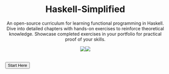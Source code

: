 <head>
    <base href="https://ibnaleem.github.io/Haskell-Simplified/" />
    <title>Learn Haskell</title>
</head>

<div id="title" align="center">
    <h1>Haskell-Simplified</h1>
    <p>An open-source curriculum for learning functional programming in Haskell. Dive into detailed chapters with hands-on exercises to reinforce theoretical knowledge. Showcase completed exercises in your portfolio for practical proof of your skills.</p>
    <a href="https://github.com/ibnaleem/Haskell-Simplified/blob/main/LICENSE"><img src="https://img.shields.io/github/license/ibnaleem/Haskell-Simplified?style=for-the-badge"></a><a href="https://github.com/ibnaleem/Haskell-Simplified/stargazers"><img src="https://img.shields.io/github/stars/ibnaleem/Haskell-Simplified.svg?style=for-the-badge"></a>
</div>
<br>
<br>
<a href="./Introduction/00-Preface">
<button align="center">Start Here</button>
</a>